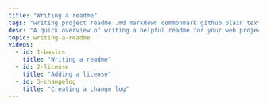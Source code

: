 ```yaml
---
title: "Writing a readme"
tags: "writing project readme .md markdown commonmark github plain text"
desc: "A quick overview of writing a helpful readme for your web project."
topic: writing-a-readme
videos:
  - id: 1-basics
    title: "Writing a readme"
  - id: 2-license
    title: "Adding a license"
  - id: 3-changelog
    title: "Creating a change log"
---
```

